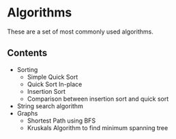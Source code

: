 # Algorithms
These are a set of most commonly used algorithms.

Contents
---------
* Sorting
   * Simple Quick Sort
   * Quick Sort In-place 
   * Insertion Sort 
   * Comparison between insertion sort and quick sort <br />
* String search algorithm
* Graphs
  * Shortest Path using BFS
  * Kruskals Algorithm to find minimum spanning tree

